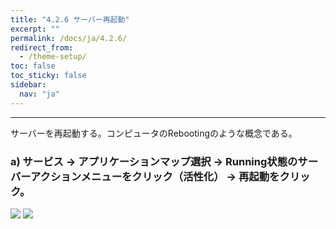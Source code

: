 ```yaml
---
title: "4.2.6 サーバー再起動"
excerpt: ""
permalink: /docs/ja/4.2.6/
redirect_from:
  - /theme-setup/
toc: false
toc_sticky: false
sidebar:
  nav: "ja"
---
```



---

サーバーを再起動する。コンピュータのRebootingのような概念である。

### a\) サービス → アプリケーションマップ選択 → Running状態のサーバーアクションメニューをクリック（活性化） → 再起動をクリック。
![](/assets/JP/2.5/3.1.3-6_1.png)
![](/assets/JP/2.5/3.1.3-6_2.png)
